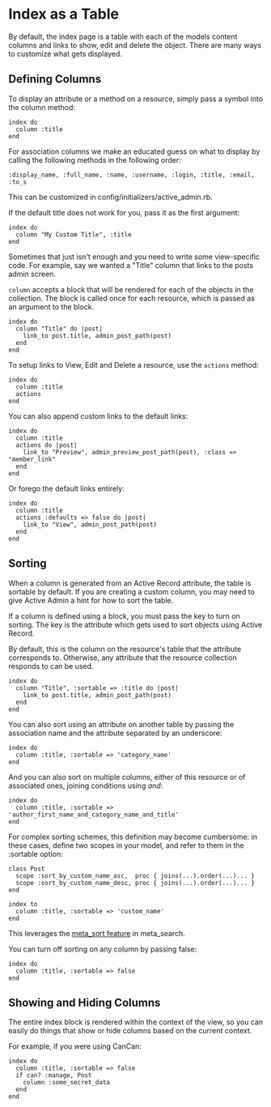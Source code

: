 <!--
  WARNING: Please DO NOT edit this file! Update
  source documentation in lib/active_admin/views
  and execute rake yard to regenerate it.
-->

# Index as a Table

By default, the index page is a table with each of the models content columns and links to
show, edit and delete the object. There are many ways to customize what gets
displayed.

## Defining Columns

To display an attribute or a method on a resource, simply pass a symbol into the
column method:

    index do
      column :title
    end

For association columns we make an educated guess on what to display by
calling the following methods in the following order:

    :display_name, :full_name, :name, :username, :login, :title, :email, :to_s

This can be customized in config/initializers/active_admin.rb.

If the default title does not work for you, pass it as the first argument:

    index do
      column "My Custom Title", :title
    end

Sometimes that just isn't enough and you need to write some view-specific code.
For example, say we wanted a "Title" column that links to the posts admin screen.

`column` accepts a block that will be rendered for each of the objects in the collection.
The block is called once for each resource, which is passed as an argument to the block.

    index do
      column "Title" do |post|
        link_to post.title, admin_post_path(post)
      end
    end

To setup links to View, Edit and Delete a resource, use the `actions` method:

    index do
      column :title
      actions
    end

You can also append custom links to the default links:

    index do
      column :title
      actions do |post|
        link_to "Preview", admin_preview_post_path(post), :class => "member_link"
      end
    end

Or forego the default links entirely:

    index do
      column :title
      actions :defaults => false do |post|
        link_to "View", admin_post_path(post)
      end
    end

## Sorting

When a column is generated from an Active Record attribute, the table is
sortable by default. If you are creating a custom column, you may need to give
Active Admin a hint for how to sort the table.

If a column is defined using a block, you must pass the key to turn on sorting. The key
is the attribute which gets used to sort objects using Active Record.

By default, this is the column on the resource's table that the attribute corresponds to.
Otherwise, any attribute that the resource collection responds to can be used.

    index do
      column "Title", :sortable => :title do |post|
        link_to post.title, admin_post_path(post)
      end
    end

You can also sort using an attribute on another table by passing the
association name and the attribute separated by an underscore:

    index do
      column :title, :sortable => 'category_name'
    end

And you can also sort on multiple columns, either of this resource or
of associated ones, joining conditions using _and_:

    index do
      column :title, :sortable => 'author_first_name_and_category_name_and_title'
    end

For complex sorting schemes, this definition may become cumbersome: in
these cases, define two scopes in your model, and refer to them in the
:sortable option:

    class Post
      scope :sort_by_custom_name_asc,  proc { joins(...).order(...)... }
      scope :sort_by_custom_name_desc, proc { joins(...).order(...)... }
    end

    index to
      column :title, :sortable => 'custom_name'
    end

This leverages the [meta_sort feature](https://github.com/ernie/meta_search/#sorting-columns)
in meta_search.

You can turn off sorting on any column by passing false:

    index do
      column :title, :sortable => false
    end

## Showing and Hiding Columns

The entire index block is rendered within the context of the view, so you can
easily do things that show or hide columns based on the current context.

For example, if you were using CanCan:

    index do
      column :title, :sortable => false
      if can? :manage, Post
        column :some_secret_data
      end
    end
